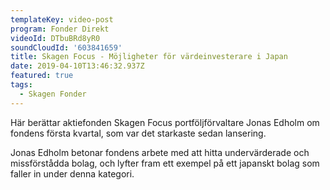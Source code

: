 ```yaml
---
templateKey: video-post
program: Fonder Direkt
videoId: DTbuBRd8yR0
soundCloudId: '603841659'
title: Skagen Focus - Möjligheter för värdeinvesterare i Japan
date: 2019-04-10T13:46:32.937Z
featured: true
tags:
  - Skagen Fonder
---
```

Här berättar aktiefonden Skagen Focus portföljförvaltare Jonas Edholm om fondens första kvartal, som var det starkaste sedan lansering. 



Jonas Edholm betonar fondens arbete med att hitta undervärderade och missförstådda bolag, och lyfter fram ett exempel på ett japanskt bolag som faller in under denna kategori.
